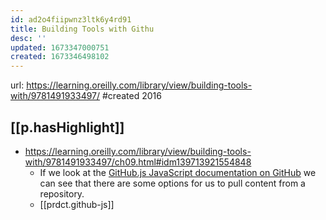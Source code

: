 ```yaml
---
id: ad2o4fiipwnz3ltk6y4rd91
title: Building Tools with Githu
desc: ''
updated: 1673347000751
created: 1673346498102
---
```


url: https://learning.oreilly.com/library/view/building-tools-with/9781491933497/
#created 2016

## [[p.hasHighlight]]

- https://learning.oreilly.com/library/view/building-tools-with/9781491933497/ch09.html#idm139713921554848
  - If we look at the [GitHub.js JavaScript documentation on GitHub](https://github.com/michael/github) we can see that there are some options for us to pull content from a repository.
  - [[prdct.github-js]]